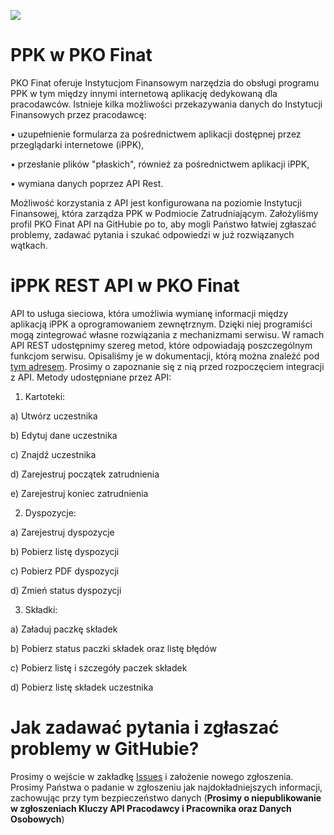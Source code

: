 ![](https://www.finat.pl/static/front/infosite/img/logo/pko-finat.svg)
# PPK w PKO Finat
PKO Finat oferuje Instytucjom Finansowym narzędzia do obsługi programu PPK w tym między innymi internetową aplikację dedykowaną dla pracodawców. Istnieje kilka możliwości przekazywania danych do Instytucji Finansowych przez pracodawcę:

•	uzupełnienie formularza za pośrednictwem aplikacji dostępnej przez przeglądarki internetowe (iPPK),

•	przesłanie plików "płaskich", również za pośrednictwem aplikacji iPPK,

•	wymiana danych poprzez API Rest.

Możliwość korzystania z API jest konfigurowana na poziomie Instytucji Finansowej, która zarządza PPK w Podmiocie Zatrudniającym.
Założyliśmy profil PKO Finat API na GitHubie po to, aby mogli Państwo łatwiej zgłaszać problemy, zadawać pytania i szukać odpowiedzi w już rozwiązanych wątkach.

# iPPK REST API w PKO Finat
API to usługa sieciowa, która umożliwia wymianę informacji między aplikacją iPPK a oprogramowaniem zewnętrznym. Dzięki niej programiści mogą zintegrować własne rozwiązania z mechanizmami serwisu. W ramach API REST udostępnimy szereg metod, które odpowiadają poszczególnym funkcjom serwisu. Opisaliśmy je w dokumentacji, którą można znaleźć pod [tym adresem](https://www.finat.pl/media_files/2fe2de66-590b-4570-8ed4-889496cde789.pdf). Prosimy o zapoznanie się z nią przed rozpoczęciem integracji z API.
Metody udostępniane przez API:
1.	Kartoteki:

a)	Utwórz uczestnika

b)	Edytuj dane uczestnika

c)	Znajdź uczestnika

d)	Zarejestruj początek zatrudnienia

e)	Zarejestruj koniec zatrudnienia

2.	Dyspozycje:

a)	Zarejestruj dyspozycje

b)	Pobierz listę dyspozycji

c)	Pobierz PDF dyspozycji

d)	Zmień status dyspozycji

3.	Składki:

a)	Załaduj paczkę składek

b)	Pobierz status paczki składek oraz listę błędów

c)	Pobierz listę i szczegóły paczek składek

d)	Pobierz listę składek uczestnika

# Jak zadawać pytania i zgłaszać problemy w GitHubie?

Prosimy o wejście w zakładkę [Issues](https://github.com/PKOFINAT/iPPK/issues) i założenie nowego zgłoszenia. Prosimy Państwa o padanie w zgłoszeniu jak najdokładniejszych informacji, zachowując przy tym bezpieczeństwo danych (**Prosimy o niepublikowanie w zgłoszeniach Kluczy API Pracodawcy i Pracownika oraz Danych Osobowych**)
